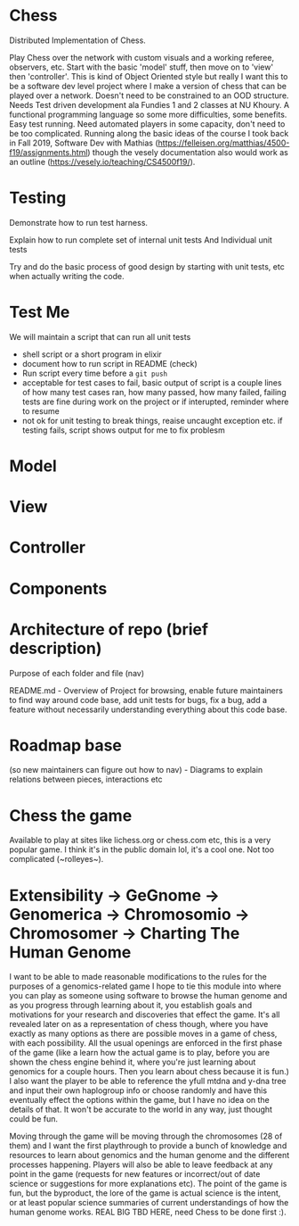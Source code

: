 # Chess
Distributed Implementation of Chess.

Play Chess over the network with custom visuals and a working referee, observers, etc. Start with the basic 'model' stuff, then move on to 'view' then 'controller'. This is kind of Object Oriented style but really I want this to be a software dev level project where I make a version of chess that can be played over a network. Doesn't need to be constrained to an OOD structure. Needs Test driven development ala Fundies 1 and 2 classes at NU Khoury. A functional programming language so some more difficulties, some benefits. Easy test running. Need automated players in some capacity, don't need to be too complicated. Running along the basic ideas of the course I took back in Fall 2019, Software Dev with Mathias  (https://felleisen.org/matthias/4500-f19/assignments.html) though the vesely documentation also would work as an outline (https://vesely.io/teaching/CS4500f19/).

# Testing
Demonstrate how to run test harness.

Explain how to run complete set of internal unit tests And Individual unit tests

Try and do the basic process of good design by starting with unit tests, etc when actually writing the code.

# Test Me
We will maintain a script that can run all unit tests
- shell script or a short program in elixir
- document how to run script in README (check)
- Run script every time before a `git push`
- acceptable for test cases to fail, basic output of script is a couple lines of how many test cases ran, how many passed, how many failed, failing tests are fine during work on the project or if interupted, reminder where to resume
- not ok for unit testing to break things, reaise uncaught exception etc. if testing fails, script shows output for me to fix problesm

# Model

# View

# Controller

# Components

# Architecture of repo (brief description)
Purpose of each folder and file (nav)

README.md - Overview of Project for browsing, enable future maintainers to find way around code base, add unit tests for bugs, fix a bug, add a feature without necessarily understanding everything about this code base.

# Roadmap base
(so new maintainers can figure out how to nav) - Diagrams to explain relations between pieces, interactions etc

# Chess the game 
Available to play at sites like lichess.org or chess.com etc, this is a very popular game. I think it's in the public domain lol, it's a cool one. Not too complicated (~rolleyes~).

# Extensibility -> GeGnome -> Genomerica -> Chromosomio -> Chromosomer -> Charting The Human Genome
I want to be able to made reasonable modifications to the rules for the purposes of a genomics-related game I hope to tie this module into where you can play as someone using software to browse the human genome and as you progress through learning about it, you establish goals and motivations for your research and discoveries that effect the game. It's all revealed later on as a representation of chess though, where you have exactly as many options as there are possible moves in a game of chess, with each possibility. All the usual openings are enforced in the first phase of the game (like a learn how the actual game is to play, before you are shown the chess engine behind it, where you're just learning about genomics for a couple hours. Then you learn about chess because it is fun.) I also want the player to be able to reference the yfull mtdna and y-dna tree and input their own haplogroup info or choose randomly and have this eventually effect the options within the game, but I have no idea on the details of that. It won't be accurate to the world in any way, just thought could be fun.

Moving through the game will be moving through the chromosomes (28 of them) and I want the first playthrough to provide a bunch of knowledge and resources to learn about genomics and the human genome and the different processes happening. Players will also be able to leave feedback at any point in the game (requests for new features or incorrect/out of date science or suggestions for more explanations etc). The point of the game is fun, but the byproduct, the lore of the game is actual science is the intent, or at least popular science summaries of current understandings of how the human genome works. REAL BIG TBD HERE, need Chess to be done first :).
